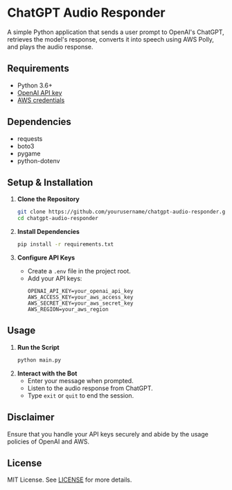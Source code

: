 # ChatGPT Audio Responder

A simple Python application that sends a user prompt to OpenAI's ChatGPT, retrieves the model's response, converts it into speech using AWS Polly, and plays the audio response.

## Requirements
- Python 3.6+
- [OpenAI API key](https://beta.openai.com/signup/)
- [AWS credentials](https://aws.amazon.com/)

## Dependencies
- requests
- boto3
- pygame
- python-dotenv

## Setup & Installation
1. **Clone the Repository**
    ```bash
    git clone https://github.com/yourusername/chatgpt-audio-responder.git
    cd chatgpt-audio-responder
    ```

2. **Install Dependencies**
    ```bash
    pip install -r requirements.txt
    ```
    
3. **Configure API Keys**
    - Create a `.env` file in the project root.
    - Add your API keys:
        ```plaintext
        OPENAI_API_KEY=your_openai_api_key
        AWS_ACCESS_KEY=your_aws_access_key
        AWS_SECRET_KEY=your_aws_secret_key
        AWS_REGION=your_aws_region
        ```

## Usage
1. **Run the Script**
    ```bash
    python main.py
    ```
2. **Interact with the Bot**
    - Enter your message when prompted.
    - Listen to the audio response from ChatGPT.
    - Type `exit` or `quit` to end the session.

## Disclaimer
Ensure that you handle your API keys securely and abide by the usage policies of OpenAI and AWS.

## License
MIT License. See [LICENSE](LICENSE) for more details.
